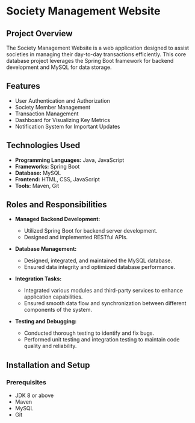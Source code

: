 # Society Management Website

## Project Overview

The Society Management Website is a web application designed to assist societies in managing their day-to-day transactions efficiently. This core database project leverages the Spring Boot framework for backend development and MySQL for data storage.

## Features

- User Authentication and Authorization
- Society Member Management
- Transaction Management
- Dashboard for Visualizing Key Metrics
- Notification System for Important Updates

## Technologies Used

- **Programming Languages:** Java, JavaScript
- **Frameworks:** Spring Boot
- **Database:** MySQL
- **Frontend:** HTML, CSS, JavaScript
- **Tools:** Maven, Git

## Roles and Responsibilities

- **Managed Backend Development:**
  - Utilized Spring Boot for backend server development.
  - Designed and implemented RESTful APIs.

- **Database Management:**
  - Designed, integrated, and maintained the MySQL database.
  - Ensured data integrity and optimized database performance.

- **Integration Tasks:**
  - Integrated various modules and third-party services to enhance application capabilities.
  - Ensured smooth data flow and synchronization between different components of the system.

- **Testing and Debugging:**
  - Conducted thorough testing to identify and fix bugs.
  - Performed unit testing and integration testing to maintain code quality and reliability.

## Installation and Setup

### Prerequisites

- JDK 8 or above
- Maven
- MySQL
- Git

